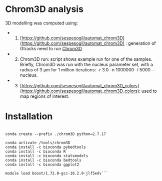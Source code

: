 #  Chrom3D analysis

3D modelling was computed using: 

- 1. [https://github.com/sespesogil/automat_chrom3D](https://github.com/sespesogil/automat_chrom3D) : generation of Gtracks need to run [Chrom3D](https://github.com/Chrom3D/Chrom3D)
- 2. Chrom3D run: script shows example run for one of the samples. Briefly, Chrom3D was run with the nucleus parameter set, with a radius of 3 µm for 1 million iterations: -r 3.0 -n 1000000 -l 5000 --nucleus.
- 3. [https://github.com/sespesogil/automat_chrom3D_colors](https://github.com/sespesogil/automat_chrom3D_colors): used to map regions of interest.
 
# Installation 

```conda environment

conda create --prefix ./chrom3D python=2.7.17

conda activate /tools/chrom3D 
conda install -c bioconda pybedtools
conda install -c bioconda R
conda install -c bioconda statsmodels 
conda install -c bioconda bedtools 
conda install -c bioconda ggplot2 

module load boost/1.72.0-gcc-10.2.0-jlf5edv```
